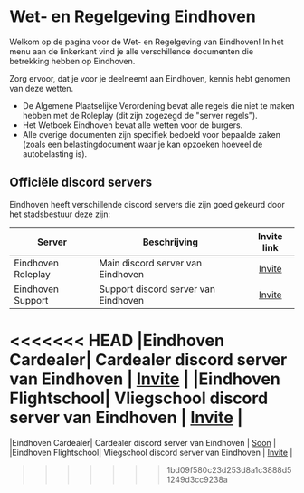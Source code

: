 # Wet- en Regelgeving Eindhoven

Welkom op de pagina voor de Wet- en Regelgeving van Eindhoven!
In het menu aan de linkerkant vind je alle verschillende documenten die betrekking hebben op Eindhoven.

Zorg ervoor, dat je voor je deelneemt aan Eindhoven, kennis hebt genomen van deze wetten.

- De Algemene Plaatselijke Verordening bevat alle regels die niet te maken hebben met de Roleplay (dit zijn zogezegd de "server regels").
- Het Wetboek Eindhoven bevat alle wetten voor de burgers.
- Alle overige documenten zijn specifiek bedoeld voor bepaalde zaken (zoals een belastingdocument waar je kan opzoeken hoeveel de autobelasting is).

## Officiële discord servers

Eindhoven heeft verschillende discord servers die zijn goed gekeurd door het stadsbestuur deze zijn:

| Server | Beschrijving | Invite link |
|---|---|:---:|
|Eindhoven Roleplay| Main discord server van Eindhoven | [Invite](https://discord.gg/wrp) |
|Eindhoven Support| Support discord server van Eindhoven | [Invite](https://discord.gg/5vDsktG9Qn) |
<<<<<<< HEAD
|Eindhoven Cardealer| Cardealer discord server van Eindhoven | [Invite](https://discord.gg/UcCG2kn) |
|Eindhoven Flightschool| Vliegschool discord server van Eindhoven | [Invite](https://discord.gg/JMrvTrZqcz) |
=======
|Eindhoven Cardealer| Cardealer discord server van Eindhoven | [Soon](https://Eindhovenroleplay.nl) |
|Eindhoven Flightschool| Vliegschool discord server van Eindhoven | [Invite](https://discord.gg/zBHnTDxpFt) |
>>>>>>> 1bd09f580c23d253d8a1c3888d51249d3cc9238a
